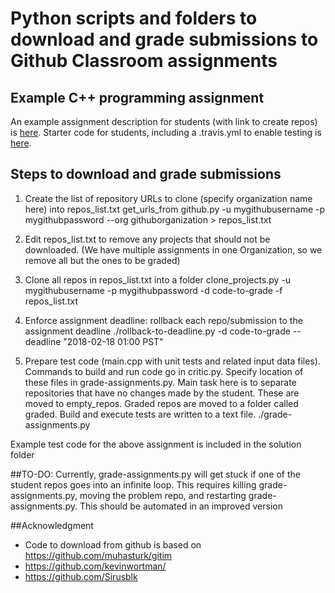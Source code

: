 # Python scripts and folders to download and grade submissions to Github Classroom assignments

## Example C++ programming assignment
An example assignment description for students (with link to create repos) is [here](https://docs.google.com/document/d/1mszTJFAmO-uTtE0nFBGjUvFE7y1e6-GjyAkK7cjN5n0/edit?usp=sharing).
Starter code for students, including a .travis.yml to enable testing is [here](https://classroom.github.com/g/iOSmGwQ2).

## Steps to download and grade submissions
1. Create the list of repository URLs to clone (specify organization name here) into repos_list.txt
get_urls_from github.py -u mygithubusername -p mygithubpassword --org githuborganization > repos_list.txt

2. Edit repos_list.txt to remove any projects that should not be downloaded. (We have multiple assignments in one Organization, so we remove all but the ones to be graded)

3. Clone all repos in repos_list.txt into a folder
clone_projects.py -u mygithubusername -p mygithubpassword -d code-to-grade -f repos_list.txt

4. Enforce assignment deadline: rollback each repo/submission to the assignment deadline
./rollback-to-deadline.py -d code-to-grade --deadline "2018-02-18 01:00 PST"

5. Prepare test code (main.cpp with unit tests and related input data files). Commands to build and run code go in critic.py.
Specify location of these files in grade-assignments.py. Main task here is to separate repositories that have no changes made by the student. These are moved to empty_repos. Graded repos are moved to a folder called graded. Build and execute tests are written to a text file.
./grade-assignments.py

Example test code for the above assignment is included in the solution folder

##TO-DO:
Currently, grade-assignments.py will get stuck if one of the student repos goes into an infinite loop. This requires killing grade-assignments.py, moving the problem repo, and restarting grade-assignments.py. This should be automated in an improved version

##Acknowledgment
* Code to download from github is based on https://github.com/muhasturk/gitim
* https://github.com/kevinwortman/
* https://github.com/Sirusblk
